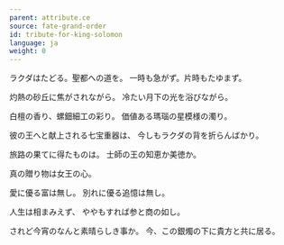 ```yaml
---
parent: attribute.ce
source: fate-grand-order
id: tribute-for-king-solomon
language: ja
weight: 0
---
```


ラクダはたどる。聖都への道を。
一時も急がず。片時もたゆまず。

灼熱の砂丘に焦がされながら。
冷たい月下の光を浴びながら。

白檀の香り、螺鈿細工の彩り。
価値ある瑪瑙の星模様の濁り。

彼の王へと献上される七宝重器は、
今しもラクダの背を折らんばかり。

旅路の果てに得たものは。
士師の王の知恵か美徳か。

真の贈り物は女王の心。

愛に優る富は無し。
別れに優る追憶は無し。

人生は相まみえず、
ややもすれば参と商の如し。

されど今宵のなんと素晴らしき事か。
今、この銀燭の下に貴方と共に居る。
